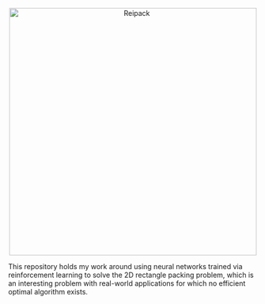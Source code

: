 <p align="center"><img width="500" alt="Reipack" src="https://user-images.githubusercontent.com/57822954/226065887-1c0fd795-7a01-4916-877b-a701408db04a.png" /></p>

This repository holds my work around using neural networks trained via reinforcement learning to solve the 2D rectangle packing problem, which is an interesting problem with real-world applications for which no efficient optimal algorithm exists.
